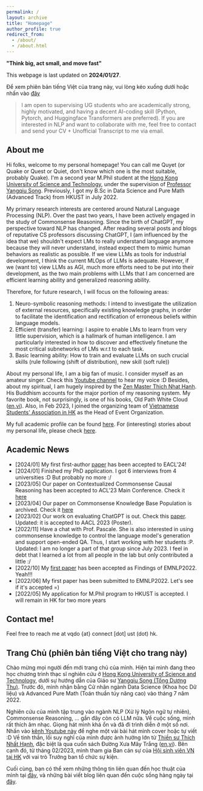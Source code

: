 ```yaml
---
permalink: / 
layout: archive
title: "Homepage"
author_profile: true
redirect_from:
  - /about/
  - /about.html
---
```


**"Think big, act small, and move fast"**

This webpage is last updated on **2024/01/27**.

Để xem phiên bản tiếng Việt của trang này, vui lòng kéo xuống dưới hoặc nhấn vào [đây](https://dovanquyet.github.io/#trang-chủ-phiên-bản-tiếng-việt-cho-trang-này)

> I am open to supervising UG students who are academically strong, highly motivated, and having a decent AI-coding skill (Python, Pytorch, and Huggingface Transformers are preferred). If you are interested in NLP and want to collaborate with me, feel free to contact and send your CV + Unofficial Transcript to me via email. 

## About me

Hi folks, welcome to my personal homepage! You can call me Quyet (or Quake or Quest or Quiet, don't know which one is the most suitable, probably Quake). I'm a second year M.Phil student at the [Hong Kong University of Science and Technology](https://hkust.edu.hk/), under the supervision of [Professor Yangqiu Song](https://www.cse.ust.hk/~yqsong/). Previously, I got my B.Sc in Data Science and Pure Math (Advanced Track) from HKUST in July 2022.

My primary research interests are centered around Natural Language Processing (NLP). Over the past two years, I have been actively engaged in the study of Commonsense Reasoning. Since the birth of ChatGPT, my perspective toward NLP has changed. After reading several posts and blogs of reputative CS professors discussing ChatGPT, I (am influenced by the idea that we) shouldn't expect LMs to really understand language anymore because they will never understand, instead expect them to mimic human behaviors as realistic as possible. If we view LLMs as tools for industrial development, I think the current MLOps of LLMs is adequate. However, if we (want to) view LLMs as AGI, much more efforts need to be put into their development, as the two main problems with LLMs that I am concerned are efficient learning ability and generalized reasoning ability.

Therefore, for future research, I will focus on the following areas:
1. Neuro-symbolic reasoning methods: I intend to investigate the utilization of external resources, specifically existing knowledge graphs, in order to facilitate the identification and rectification of erroneous beliefs within language models. <!-- "RECKONING" and "Language Models with Rationality" -->
2. Efficient (transfer) learning: I aspire to enable LMs to learn from very little supervision, which is a hallmark of human intelligence. I am particularly interested in how to discover and effectively finetune the most critical subnetworks of LMs w.r.t to each task. <!-- RS_Tu.pdf and "Discovering Knowledge-Critical Subnetworks in Pretrained Language Models" -->
3. Basic learning ability: How to train and evaluate LLMs on such crucial skills (rule following (shift of distribution), new skill (soft rule))

About my personal life, I am a big fan of music. I consider myself as an amateur singer. Check this [Youtube channel](https://www.youtube.com/channel/UCw0K4xQPwp8wZp6rkWRcTCg) to hear my voice :D Besides, about my spiritual, I am hugely inspired by the [Zen Master Thich Nhat Hanh](https://plumvillage.org/thich-nhat-hanh/). His Buddhism accounts for the major portion of my reasoning system. My favorite book, not surprisingly, is one of his books, Old Path White Cloud ([en](https://terebess.hu/zen/mesterek/Thich%20Nhat%20Hanh%20-%20Old%20Path%20White%20Clouds.pdf),[vi](https://thuvienhoasen.org/images/file/3GfDvp1G0QgQAHtP/duong-xua-may-trang.pdf)). Also, in Feb 2023, I joined the organizing team of [Vietnamese Students' Association in HK](https://www.facebook.com/profile.php?id=100087606602683) as the Head of Event Organization.

My full academic profile can be found [here](https://dovanquyet.github.io/academic). For (interesting) stories about my personal life, please check [here](https://dovanquyet.github.io/posts/vi/chuyen-hang-ngay).


## Academic News

- [2024/01] My first first-author [paper](https://arxiv.org/abs/2401.14003) has been accepted to EACL'24!
- [2024/01] Finished my PhD application. I got 6 interviews from 4 universities :D But probably no more :/
- [2023/05] Our paper on Contextualized Commonsense Causal Reasoning has been accepted to ACL'23 Main Conference. Check it [here](https://arxiv.org/abs/2305.05191)
- [2023/04] Our paper on Commonsense Knowledge Base Population is archived. Check it [here](https://arxiv.org/abs/2304.10392)
- [2023/02] Our work on evaluating ChatGPT is out. Check this [paper](https://arxiv.org/abs/2302.04023). Updated: it is accepted to AACL 2023 (Poster).
- [2022/11] Have a chat with Prof. Pascale. She is also interested in using commonsense knowledge to control the language model's generation and support open-ended QA. Thus, I start working with her students :P. Updated: I am no longer a part of that group since July 2023. I feel in debt that I learned a lot from all people in the lab but only contributed a little :/
- [2022/10] My [first paper](https://arxiv.org/abs/2210.07988) has been accepted as Findings of EMNLP2022. Yeah!!!
- [2022/06] My first paper has been submitted to EMNLP2022. Let's see if it's accepted =)
- [2022/05] My application for M.Phil program to HKUST is accepted. I will remain in HK for two more years


## Contact me!

Feel free to reach me at vqdo {at} connect [dot] ust (dot) hk.


## Trang Chủ (phiên bản tiếng Việt cho trang này)

Chào mừng mọi người đến mới trang chủ của mình. Hiện tại mình đang theo học chương trình thạc sĩ nghiên cứu ở [Hong Kong University of Science and Technology](https://hkust.edu.hk/), dưới sự hướng dẫn của Giáo sư [Yangqiu Song (Tống Dương Thu)](https://www.cse.ust.hk/~yqsong/). Trước đó, mình nhận bằng Cử nhân ngành Data Science (Khoa học Dữ liệu) và Advanced Pure Math (Toán thuần túy nâng cao) vào tháng 7 năm 2022.

Nghiên cứu của mình tập trung vào ngành NLP (Xử lý Ngôn ngữ tự nhiên), Commonsense Reasoning, ... gần đây còn có LLM nữa. Về cuộc sống, mình rất thích âm nhạc. Giọng hát mình khá ổn và đã đi trình diễn ở một số nơi. Nhấn vào [kênh Youtube này](https://www.youtube.com/channel/UCw0K4xQPwp8wZp6rkWRcTCg) để nghe một vài bài hát mình cover hoặc tự viết :D Về tinh thần, lối suy nghĩ của mình được ảnh hưởng lớn từ [Thiền sư Thích Nhất Hạnh](https://plumvillage.org/thich-nhat-hanh/), đặc biệt là qua cuốn sách Đường Xưa Mây Trắng ([en](https://terebess.hu/zen/mesterek/Thich%20Nhat%20Hanh%20-%20Old%20Path%20White%20Clouds.pdf),[vi](https://thuvienhoasen.org/images/file/3GfDvp1G0QgQAHtP/duong-xua-may-trang.pdf)). Bên cạnh đó, từ tháng 02/2023, mình tham gia Ban cán sự của [Hội sinh viên VN tại HK](https://www.facebook.com/profile.php?id=100087606602683) với vai trò Trưởng ban tổ chức sự kiện.

Cuối cùng, bạn có thể xem những thông tin liên quan đến học thuật của mình tại [đây](https://dovanquyet.github.io/academic), và những bài viết blog liên quan đến cuộc sống hàng ngày tại [đây](https://dovanquyet.github.io/posts/vi/chuyen-hang-ngay).
